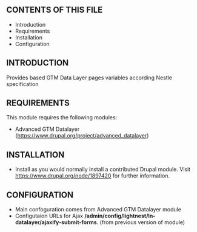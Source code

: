 CONTENTS OF THIS FILE
---------------------

 * Introduction
 * Requirements
 * Installation
 * Configuration

INTRODUCTION
------------

Provides based GTM Data Layer pages variables according Nestle specification


REQUIREMENTS
------------

This module requires the following modules:

* Advanced GTM Datalayer (https://www.drupal.org/project/advanced_datalayer)

INSTALLATION
------------

* Install as you would normally install a contributed Drupal module. Visit
   https://www.drupal.org/node/1897420 for further information.


CONFIGURATION
-------------
* Main confoguration comes from Advanced GTM Datalayer module
* Configutaion URLs for Ajax **/admin/config/lightnest/ln-datalayer/ajaxify-submit-forms**. (from previous version of module)
